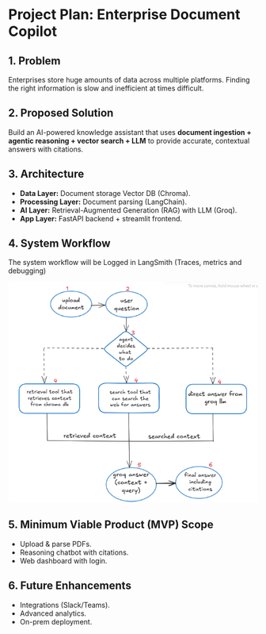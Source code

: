 # Project Plan: Enterprise Document Copilot

## 1. Problem
Enterprises store huge amounts of data across multiple platforms. Finding the right information is slow and inefficient at times difficult.  

## 2. Proposed Solution
Build an AI-powered knowledge assistant that uses **document ingestion + agentic reasoning + vector search + LLM** to provide accurate, contextual answers with citations.  

## 3. Architecture
- **Data Layer:** Document storage Vector DB (Chroma).  
- **Processing Layer:** Document parsing (LangChain).  
- **AI Layer:** Retrieval-Augmented Generation (RAG) with LLM (Groq).  
- **App Layer:** FastAPI backend + streamlit frontend. 

## 4. System Workflow
The system workflow will be Logged in LangSmith (Traces, metrics and debugging)
<p align="left">
  <img src="screenshots/workflow.png" alt="workflow" width="600"/>
</p>


## 5. Minimum Viable Product (MVP) Scope
- Upload & parse PDFs.  
- Reasoning chatbot with citations.  
- Web dashboard with login.  

## 6. Future Enhancements
- Integrations (Slack/Teams).  
- Advanced analytics.  
- On-prem deployment.  
